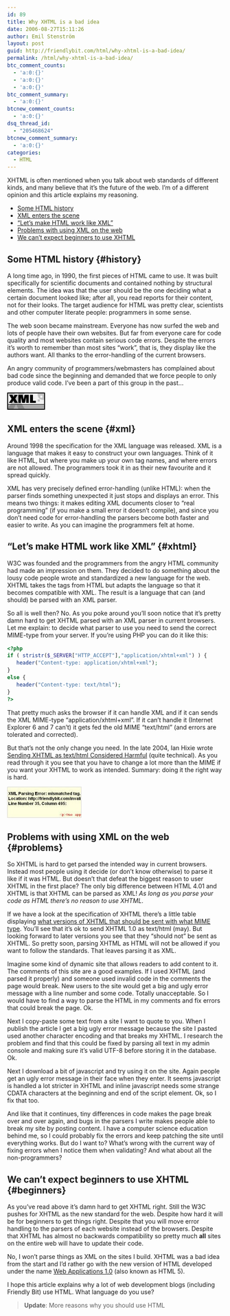 ```yaml
---
id: 89
title: Why XHTML is a bad idea
date: 2006-08-27T15:11:26
author: Emil Stenström
layout: post
guid: http://friendlybit.com/html/why-xhtml-is-a-bad-idea/
permalink: /html/why-xhtml-is-a-bad-idea/
btc_comment_counts:
  - 'a:0:{}'
  - 'a:0:{}'
  - 'a:0:{}'
btc_comment_summary:
  - 'a:0:{}'
btcnew_comment_counts:
  - 'a:0:{}'
dsq_thread_id:
  - "205468624"
btcnew_comment_summary:
  - 'a:0:{}'
categories:
  - HTML
---
```

XHTML is often mentioned when you talk about web standards of different kinds, and many believe that it&#8217;s the future of the web. I&#8217;m of a different opinion and this article explains my reasoning.

  * [Some HTML history](#history)
  * [XML enters the scene](#xml)
  * [&#8220;Let&#8217;s make HTML work like XML&#8221;](#xhtml)
  * [Problems with using XML on the web](#problems)
  * [We can&#8217;t expect beginners to use XHTML](#beginners)

## Some HTML history {#history}

A long time ago, in 1990, the first pieces of HTML came to use. It was built specifically for scientific documents and contained nothing by structural elements. The idea was that the user should be the one deciding what a certain document looked like; after all, you read reports for their content, not for their looks. The target audience for HTML was pretty clear, scientists and other computer literate people: programmers in some sense.

The web soon became mainstream. Everyone has now surfed the web and lots of people have their own websites. But far from everyone care for code quality and most websites contain serious code errors. Despite the errors it&#8217;s worth to remember than most sites &#8220;work&#8221;, that is, they display like the authors want. All thanks to the error-handling of the current browsers.

An angry community of programmers/webmasters has complained about bad code since the beginning and demanded that we force people to only produce valid code. I&#8217;ve been a part of this group in the past&#8230;

<img src="/images/item_xml.gif" alt="XML icon" class="secondary" />

## XML enters the scene {#xml}

Around 1998 the specification for the XML language was released. XML is a language that makes it easy to construct your own languages. Think of it like HTML, but where you make up your own tag names, and where errors are not allowed. The programmers took it in as their new favourite and it spread quickly.

XML has very precisely defined error-handling (unlike HTML): when the parser finds something unexpected it just stops and displays an error. This means two things: it makes editing XML documents closer to &#8220;real programming&#8221; (if you make a small error it doesn&#8217;t compile), and since you don&#8217;t need code for error-handling the parsers become both faster and easier to write. As you can imagine the programmers felt at home.

## &#8220;Let&#8217;s make HTML work like XML&#8221; {#xhtml}

W3C was founded and the programmers from the angry HTML community had made an impression on them. They decided to do something about the lousy code people wrote and standardized a new language for the web. XHTML takes the tags from HTML but adapts the language so that it becomes compatible with XML. The result is a language that can (and should) be parsed with an XML parser.

So all is well then? No. As you poke around you&#8217;ll soon notice that it&#8217;s pretty damn hard to get XHTML parsed with an XML parser in current browsers. Let me explain: to decide what parser to use you need to send the correct MIME-type from your server. If you&#8217;re using PHP you can do it like this:

```php
<?php
if ( stristr($_SERVER["HTTP_ACCEPT"],"application/xhtml+xml") ) {
   header("Content-type: application/xhtml+xml");
}
else {
   header("Content-type: text/html");
}
?>
```

That pretty much asks the browser if it can handle XML and if it can sends the XML MIME-type &#8220;application/xhtml+xml&#8221;. If it can&#8217;t handle it (Internet Explorer 6 and 7 can&#8217;t) it gets fed the old MIME “text/html” (and errors are tolerated and corrected).

But that’s not the only change you need. In the late 2004, Ian Hixie wrote [Sending XHTML as text/html Considered Harmful](http://hixie.ch/advocacy/xhtml) (quite technical). As you read through it you see that you have to change a lot more than the MIME if you want your XHTML to work as intended. Summary: doing it the right way is hard.

<img src="/images/item_invalid.jpg" alt="Screenshot of invalid XHTML" class="secondary" />

## Problems with using XML on the web {#problems}

So XHTML is hard to get parsed the intended way in current browsers. Instead most people using it decide (or don&#8217;t know otherwise) to parse it like if it was HTML. But doesn&#8217;t that defeat the biggest reason to user XHTML in the first place? The only big difference between HTML 4.01 and XHTML is that XHTML can be parsed as XML! _As long as you parse your code as HTML there&#8217;s no reason to use XHTML_.

If we have a look at the specification of XHTML there&#8217;s a little table displaying [what versions of XHTML that should be sent with what MIME type](http://www.w3.org/TR/xhtml-media-types/#summary). You&#8217;ll see that it&#8217;s ok to send XHTML 1.0 as text/html (may). But looking forward to later versions you see that they &#8220;should not&#8221; be sent as XHTML. So pretty soon, parsing XHTML as HTML will not be allowed if you want to follow the standards. That leaves parsing it as XML.

Imagine some kind of dynamic site that allows readers to add content to it. The comments of this site are a good examples. If I used XHTML (and parsed it properly) and someone used invalid code in the comments the page would break. New users to the site would get a big and ugly error message with a line number and some code. Totally unacceptable. So I would have to find a way to parse the HTML in my comments and fix errors that could break the page. Ok.

Next I copy-paste some text from a site I want to quote to you. When I publish the article I get a big ugly error message because the site I pasted used another character encoding and that breaks my XHTML. I research the problem and find that this could be fixed by parsing all text in my admin console and making sure it&#8217;s valid UTF-8 before storing it in the database. Ok.

Next I download a bit of javascript and try using it on the site. Again people get an ugly error message in their face when they enter. It seems javascript is handled a lot stricter in XHTML and inline javascript needs some strange CDATA characters at the beginning and end of the script element. Ok, so I fix that too.

And like that it continues, tiny differences in code makes the page break over and over again, and bugs in the parsers I write makes people able to break my site by posting content. I have a computer science education behind me, so I could probably fix the errors and keep patching the site until everything works. But do I want to? What&#8217;s wrong with the current way of fixing errors when I notice them when validating? And what about all the non-programmers?

## We can&#8217;t expect beginners to use XHTML {#beginners}

As you&#8217;ve read above it&#8217;s damn hard to get XHTML right. Still the W3C pushes for XHTML as the new standard for the web. Despite how hard it will be for beginners to get things right. Despite that you will move error handling to the parsers of each website instead of the browsers. Despite that XHTML has almost no backwards compatibility so pretty much **all** sites on the entire web will have to update their code.

No, I won&#8217;t parse things as XML on the sites I build. XHTML was a bad idea from the start and I&#8217;d rather go with the new version of HTML developed under the name [Web Applications 1.0](http://whatwg.org/specs/web-apps/current-work/) (also known as HTML 5).

I hope this article explains why a lot of web development blogs (including Friendly Bit) use HTML. What language do you use?

> **Update**: More reasons why you should use HTML
